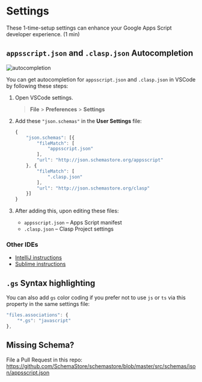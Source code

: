# Settings

These 1-time-setup settings can enhance your Google Apps Script developer experience. (1 min)

## `appsscript.json` and `.clasp.json` Autocompletion

![autocompletion](https://user-images.githubusercontent.com/744973/44441171-2b8f2b00-a580-11e8-9470-4a846066de8e.gif)

You can get autocompletion for `appsscript.json` and `.clasp.json` in VSCode by following these steps:

1. Open VSCode settings.

    > **File** > **Preferences** > **Settings**

1. Add these `"json.schemas"` in the **User Settings** file:

    ```js
    {
        "json.schemas": [{
            "fileMatch": [
                "appsscript.json"
            ],
            "url": "http://json.schemastore.org/appsscript"
        }, {
            "fileMatch": [
                ".clasp.json"
            ],
            "url": "http://json.schemastore.org/clasp"
        }]
    }
    ```

1. After adding this, upon editing these files:

    - `appsscript.json` – Apps Script manifest
    - `.clasp.json` – Clasp Project settings

### Other IDEs

- [IntelliJ instructions](https://www.jetbrains.com/help/idea/settings-languages-json-schema.html)
- [Sublime instructions](https://packagecontrol.io/packages/Schema%20Validator)

## `.gs` Syntax highlighting

You can also add `gs` color coding if you prefer not to use `js` or `ts` via this property in the same settings file:

```js
"files.associations": {
    "*.gs": "javascript"
},
```

## Missing Schema?

File a Pull Request in this repo:
https://github.com/SchemaStore/schemastore/blob/master/src/schemas/json/appsscript.json
